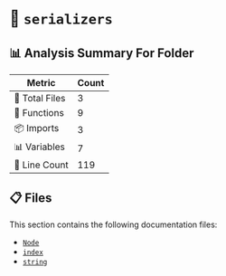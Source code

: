 # 📁 `serializers`

## 📊 Analysis Summary For Folder

| Metric | Count |
|--------|-------|
| 📁 Total Files | 3 |
| 🔧 Functions | 9 |
| 📦 Imports | 3 |
| 📊 Variables | 7 |
| 🔢 Line Count | 119 |


## 📋 Files

This section contains the following documentation files:

- [`Node`](./Node.md)
- [`index`](./index.md)
- [`string`](./string.md)
